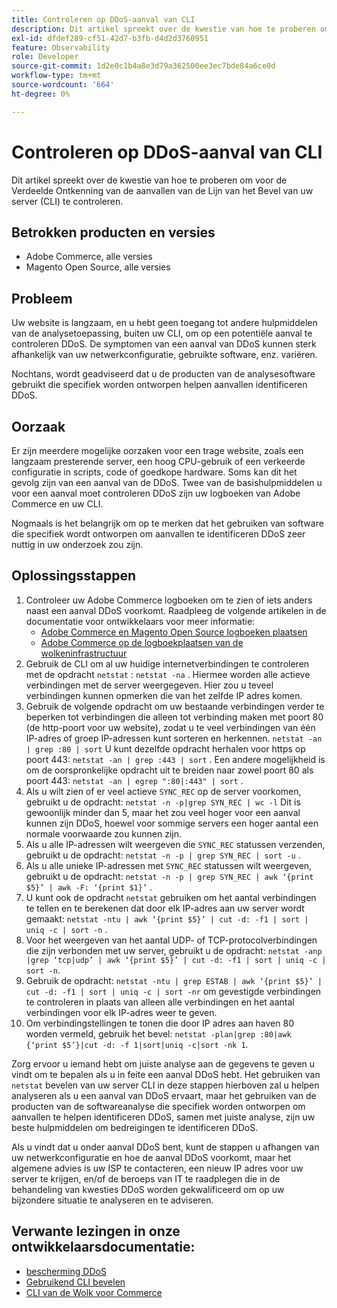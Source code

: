 ```yaml
---
title: Controleren op DDoS-aanval van CLI
description: Dit artikel spreekt over de kwestie van hoe te proberen om voor de Verdeelde Ontkenning van de aanvallen van de Lijn van het Bevel van uw server (CLI) te controleren.
exl-id: dfdef289-cf51-42d7-b3fb-d4d2d3760951
feature: Observability
role: Developer
source-git-commit: 1d2e0c1b4a8e3d79a362500ee3ec7bde84a6ce0d
workflow-type: tm+mt
source-wordcount: '664'
ht-degree: 0%

---
```


# Controleren op DDoS-aanval van CLI

Dit artikel spreekt over de kwestie van hoe te proberen om voor de Verdeelde Ontkenning van de aanvallen van de Lijn van het Bevel van uw server (CLI) te controleren.

## Betrokken producten en versies

* Adobe Commerce, alle versies
* Magento Open Source, alle versies

## Probleem

Uw website is langzaam, en u hebt geen toegang tot andere hulpmiddelen van de analysetoepassing, buiten uw CLI, om op een potentiële aanval te controleren DDoS. De symptomen van een aanval van DDoS kunnen sterk afhankelijk van uw netwerkconfiguratie, gebruikte software, enz. variëren.

Nochtans, wordt geadviseerd dat u de producten van de analysesoftware gebruikt die specifiek worden ontworpen helpen aanvallen identificeren DDoS.

## Oorzaak

Er zijn meerdere mogelijke oorzaken voor een trage website, zoals een langzaam presterende server, een hoog CPU-gebruik of een verkeerde configuratie in scripts, code of goedkope hardware. Soms kan dit het gevolg zijn van een aanval van de DDoS. Twee van de basishulpmiddelen u voor een aanval moet controleren DDoS zijn uw logboeken van Adobe Commerce en uw CLI.

Nogmaals is het belangrijk om op te merken dat het gebruiken van software die specifiek wordt ontworpen om aanvallen te identificeren DDoS zeer nuttig in uw onderzoek zou zijn.

## Oplossingsstappen

1. Controleer uw Adobe Commerce logboeken om te zien of iets anders naast een aanval DDoS voorkomt. Raadpleeg de volgende artikelen in de documentatie voor ontwikkelaars voor meer informatie:
   * [ Adobe Commerce en Magento Open Source logboeken plaatsen ](https://devdocs.magento.com/guides/v2.3/config-guide/cli/logging.html)
   * [ Adobe Commerce op de logboekplaatsen van de wolkeninfrastructuur ](https://devdocs.magento.com/guides/v2.3/cloud/trouble/environments-logs.html)
1. Gebruik de CLI om al uw huidige internetverbindingen te controleren met de opdracht `netstat` : `netstat -na` . Hiermee worden alle actieve verbindingen met de server weergegeven. Hier zou u teveel verbindingen kunnen opmerken die van het zelfde IP adres komen.
1. Gebruik de volgende opdracht om uw bestaande verbindingen verder te beperken tot verbindingen die alleen tot verbinding maken met poort 80 (de http-poort voor uw website), zodat u te veel verbindingen van één IP-adres of groep IP-adressen kunt sorteren en herkennen. `netstat -an | grep :80 | sort` U kunt dezelfde opdracht herhalen voor https op poort 443: `netstat -an | grep :443 | sort` . Een andere mogelijkheid is om de oorspronkelijke opdracht uit te breiden naar zowel poort 80 als poort 443: `netstat -an | egrep ":80|:443" | sort` .
1. Als u wilt zien of er veel actieve `SYNC_REC` op de server voorkomen, gebruikt u de opdracht:     `netstat -n -p|grep SYN_REC | wc -l`     Dit is gewoonlijk minder dan 5, maar het zou veel hoger voor een aanval kunnen zijn DDoS, hoewel voor sommige servers een hoger aantal een normale voorwaarde zou kunnen zijn.
1. Als u alle IP-adressen wilt weergeven die `SYNC_REC` statussen verzenden, gebruikt u de opdracht: `netstat -n -p | grep SYN_REC | sort -u` .
1. Als u alle unieke IP-adressen met `SYNC_REC` statussen wilt weergeven, gebruikt u de opdracht: `netstat -n -p | grep SYN_REC | awk ‘{print $5}’ | awk -F: ‘{print $1}’` .
1. U kunt ook de opdracht `netstat` gebruiken om het aantal verbindingen te tellen en te berekenen dat door elk IP-adres aan uw server wordt gemaakt: `netstat -ntu | awk ‘{print $5}’ | cut -d: -f1 | sort | uniq -c | sort -n` .
1. Voor het weergeven van het aantal UDP- of TCP-protocolverbindingen die zijn verbonden met uw server, gebruikt u de opdracht: `netstat -anp |grep ‘tcp|udp’ | awk ‘{print $5}’ | cut -d: -f1 | sort | uniq -c | sort -n`.
1. Gebruik de opdracht: `netstat -ntu | grep ESTAB | awk ‘{print $5}’ | cut -d: -f1 | sort | uniq -c | sort -nr` om gevestigde verbindingen te controleren in plaats van alleen alle verbindingen en het aantal verbindingen voor elk IP-adres weer te geven.
1. Om verbindingstellingen te tonen die door IP adres aan haven 80 worden vermeld, gebruik het bevel: `netstat -plan|grep :80|awk {‘print $5’}|cut -d: -f 1|sort|uniq -c|sort -nk 1`.

Zorg ervoor u iemand hebt om juiste analyse aan de gegevens te geven u vindt om te bepalen als u in feite een aanval DDoS hebt. Het gebruiken van `netstat` bevelen van uw server CLI in deze stappen hierboven zal u helpen analyseren als u een aanval van DDoS ervaart, maar het gebruiken van de producten van de softwareanalyse die specifiek worden ontworpen om aanvallen te helpen identificeren DDoS, samen met juiste analyse, zijn uw beste hulpmiddelen om bedreigingen te identificeren DDoS.

Als u vindt dat u onder aanval DDoS bent, kunt de stappen u afhangen van uw netwerkconfiguratie en hoe de aanval DDoS voorkomt, maar het algemene advies is uw ISP te contacteren, een nieuw IP adres voor uw server te krijgen, en/of de beroeps van IT te raadplegen die in de behandeling van kwesties DDoS worden gekwalificeerd om op uw bijzondere situatie te analyseren en te adviseren.

## Verwante lezingen in onze ontwikkelaarsdocumentatie:

* [ bescherming DDoS ](https://devdocs.magento.com/guides/v2.3/cloud/cdn/cloud-fastly.html#ddos-protection)
* [ Gebruikend CLI bevelen ](https://devdocs.magento.com/guides/v2.3/config-guide/deployment/pipeline/example/cli.html)
* [ CLI van de Wolk voor Commerce ](https://devdocs.magento.com/guides/v2.3/cloud/reference/cli-ref-topic.html)
